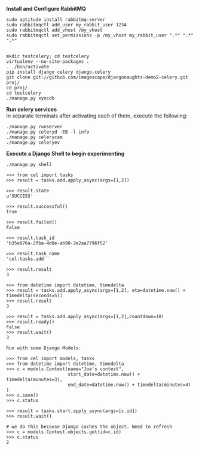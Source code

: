**Install and Configure RabbitMQ**

    sudo aptitude install rabbitmq-server
    sudo rabbitmqctl add_user my_rabbit_user 1234
    sudo rabbitmqctl add_vhost /my_vhost
    sudo rabbitmqctl set_permissions -p /my_vhost my_rabbit_user ".*" ".*" ".*"


    mkdir testcelery; cd testcelery
    virtualenv --no-site-packages .
    . ./bin/activate 
    pip install django celery django-celery
    git clone git://github.com/imagescape/djangonaughts-demo2-celery.git proj/
    cd proj/
    cd testcelery
    ./manage.py syncdb 


**Run celery services**  
In separate terminals after activating each of them, execute the following: 

    ./manage.py runserver
    ./manage.py celeryd -EB -l info 
    ./manage.py celerycam 
    ./manage.py celeryev 


**Execute a Django Shell to begin experimenting**
    
    ./manage.py shell 
    
    >>> from cel import tasks 
    >>> result = tasks.add.apply_async(args=[1,2])
    
    >>> result.state
    u'SUCCESS'
    
    >>> result.successful()
    True
    
    >>> result.failed()
    False

    >>> result.task_id
    'b35e876a-2fba-4d8e-ab90-3e2aa7796f52'

    >>> result.task_name
    'cel.tasks.add'
    
    >>> result.result
    3
    
    >>> from datetime import datetime, timedelta
    >>> result = tasks.add.apply_async(args=[1,2], eta=datetime.now() + timedelta(seconds=5))
    >>> result.result
    3
    
    >>> result = tasks.add.apply_async(args=[1,2],countdown=10) 
    >>> result.ready()
    False
    >>> result.wait()
    3

    Run with some Django Models: 

    >>> from cel import models, tasks
    >>> from datetime import datetime, timedelta
    >>> c = models.Contest(name="Joe's contest", 
                           start_date=datetime.now() + timedelta(minutes=3), 
                           end_date=datetime.now() + timedelta(minutes=4) )
    >>> c.save()
    >>> c.status
    
    >>> result = tasks.start.apply_async(args=[c.id])
    >>> result.wait()

    # we do this because Django caches the object. Need to refresh
    >>> c = models.Contest.objects.get(id=c.id)
    >>> c.status
    2    

    
    